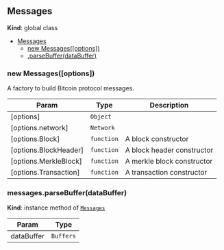 <a name="Messages"></a>

## Messages
**Kind**: global class  

* [Messages](#Messages)
    * [new Messages([options])](#new_Messages_new)
    * [.parseBuffer(dataBuffer)](#Messages+parseBuffer)

<a name="new_Messages_new"></a>

### new Messages([options])
A factory to build Bitcoin protocol messages.


| Param | Type | Description |
| --- | --- | --- |
| [options] | <code>Object</code> |  |
| [options.network] | <code>Network</code> |  |
| [options.Block] | <code>function</code> | A block constructor |
| [options.BlockHeader] | <code>function</code> | A block header constructor |
| [options.MerkleBlock] | <code>function</code> | A merkle block constructor |
| [options.Transaction] | <code>function</code> | A transaction constructor |

<a name="Messages+parseBuffer"></a>

### messages.parseBuffer(dataBuffer)
**Kind**: instance method of <code>[Messages](#Messages)</code>  

| Param | Type |
| --- | --- |
| dataBuffer | <code>Buffers</code> | 

